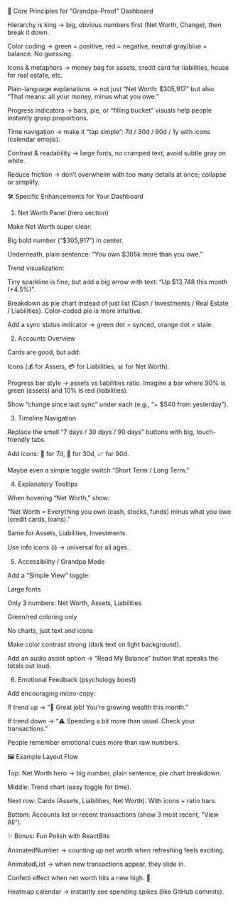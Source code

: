 🎯 Core Principles for “Grandpa-Proof” Dashboard

Hierarchy is king → big, obvious numbers first (Net Worth, Change), then break it down.

Color coding → green = positive, red = negative, neutral gray/blue = balance. No guessing.

Icons & metaphors → money bag for assets, credit card for liabilities, house for real estate, etc.

Plain-language explanations → not just “Net Worth: $305,917” but also “That means: all your money, minus what you owe.”

Progress indicators → bars, pie, or “filling bucket” visuals help people instantly grasp proportions.

Time navigation → make it “tap simple”: 7d / 30d / 90d / 1y with icons (calendar emojis).

Contrast & readability → large fonts, no cramped text, avoid subtle gray on white.

Reduce friction → don’t overwhelm with too many details at once; collapse or simplify.

🛠 Specific Enhancements for Your Dashboard
1. Net Worth Panel (hero section)

Make Net Worth super clear:

Big bold number (“$305,917”) in center.

Underneath, plain sentence: “You own $305k more than you owe.”

Trend visualization:

Tiny sparkline is fine, but add a big arrow with text: “Up $13,748 this month (+4.5%)”.

Breakdown as pie chart instead of just list (Cash / Investments / Real Estate / Liabilities). Color-coded pie is more intuitive.

Add a sync status indicator → green dot = synced, orange dot = stale.

2. Accounts Overview

Cards are good, but add:

Icons (💰 for Assets, 💳 for Liabilities, 📊 for Net Worth).

Progress bar style → assets vs liabilities ratio. Imagine a bar where 90% is green (assets) and 10% is red (liabilities).

Show “change since last sync” under each (e.g., “+ $540 from yesterday”).

3. Timeline Navigation

Replace the small “7 days / 30 days / 90 days” buttons with big, touch-friendly tabs.

Add icons: 📅 for 7d, 📆 for 30d, 📈 for 90d.

Maybe even a simple toggle switch “Short Term / Long Term.”

4. Explanatory Tooltips

When hovering “Net Worth,” show:

“Net Worth = Everything you own (cash, stocks, funds) minus what you owe (credit cards, loans).”

Same for Assets, Liabilities, Investments.

Use info icons (ℹ️) → universal for all ages.

5. Accessibility / Grandpa Mode

Add a “Simple View” toggle:

Large fonts

Only 3 numbers: Net Worth, Assets, Liabilities

Green/red coloring only

No charts, just text and icons

Make color contrast strong (dark text on light background).

Add an audio assist option → “Read My Balance” button that speaks the totals out loud.

6. Emotional Feedback (psychology boost)

Add encouraging micro-copy:

If trend up → “👏 Great job! You’re growing wealth this month.”

If trend down → “⚠️ Spending a bit more than usual. Check your transactions.”

People remember emotional cues more than raw numbers.

🖼 Example Layout Flow

Top: Net Worth hero → big number, plain sentence, pie chart breakdown.

Middle: Trend chart (easy toggle for time).

Next row: Cards (Assets, Liabilities, Net Worth). With icons + ratio bars.

Bottom: Accounts list or recent transactions (show 3 most recent, “View All”).

✨ Bonus: Fun Polish with ReactBits

AnimatedNumber → counting up net worth when refreshing feels exciting.

AnimatedList → when new transactions appear, they slide in.

Confetti effect when net worth hits a new high. 🎉

Heatmap calendar → instantly see spending spikes (like GitHub commits).